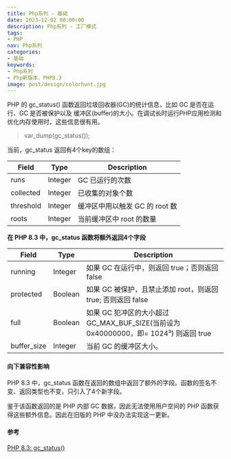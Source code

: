 ```yaml
---
title: Php系列 - 基础
date: 2023-12-02 08:00:00
description: Php系列 - 工厂模式
tags:
- PHP
nav: Php系列
categories:
- 基础
keywords:
- Php系列
- Php新版本、PHP8.3
image: post/design/colorhunt.jpg
---
```


PHP 的 gc_status() 函数返回垃圾回收器(GC)的统计信息，比如 GC 是否在运行、GC 是否被保护以及 缓冲区(buffer)的大小。在调试长时运行PHP应用检测和优化内存使用时，这些信息很有用。

> var_dump(gc_status());

当前，gc_status 返回有4个key的数组：

| Field     | Type    | Description                    |
| --------- | ------- | ------------------------------ |
| runs      | Integer | GC 已运行的次数                |
| collected | Integer | 已收集的对象个数               |
| threshold | Integer | 缓冲区中用以触发 GC 的 root 数 |
| roots     | Integer | 当前缓冲区中 root 的数量       |

**在 PHP 8.3 中，gc_status 函数将额外返回4个字段**

| Field       | Type    | Description                                                                         |
| ----------- | ------- | ----------------------------------------------------------------------------------- |
| running     | Integer | 如果 GC 在运行中，则返回 true；否则返回 false                                       |
| protected   | Boolean | 如果 GC 被保护，且禁止添加 root，则返回 true; 否则返回 false                        |
| full        | Boolean | 如果 GC 犯冲区的大小超过 GC_MAX_BUF_SIZE(当前设为0x40000000，即= 1024³) 则返回 true |
| buffer_size | Integer | 当前 GC 的缓冲区大小。                                                              |

#### 向下兼容性影响
PHP 8.3 中，gc_status 函数在返回的数组中返回了额外的字段。函数的签名不变、返回类型也不变，只引入了4个新字段。

鉴于该函数返回的是 PHP 内部 GC 数据，因此无法使用用户空间的 PHP 函数获得这些额外信息。因此在旧版的 PHP 中没办法实现这一更新。

#### 参考

[PHP 8.3: gc_status()](https://php.watch/versions/8.3/gc_status-additional-information)

